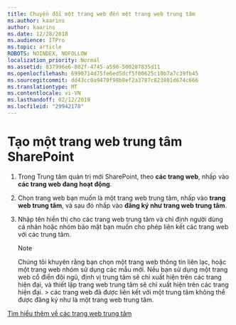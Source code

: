 ```yaml
---
title: Chuyển đổi một trang web đến một trang web trung tâm
ms.author: kaarins
author: kaarins
ms.date: 12/28/2018
ms.audience: ITPro
ms.topic: article
ROBOTS: NOINDEX, NOFOLLOW
localization_priority: Normal
ms.assetid: 837996e6-802f-4745-a590-500207835d11
ms.openlocfilehash: 6990714d75fe6ed5dcf5f00625c10b7a7c39fb45
ms.sourcegitcommit: dd43cc0a9470f98b8ef2a3787c823801d674c666
ms.translationtype: MT
ms.contentlocale: vi-VN
ms.lasthandoff: 02/12/2019
ms.locfileid: "29942178"
---
```

# <a name="create-a-sharepoint-hub-site"></a>Tạo một trang web trung tâm SharePoint

1. Trong Trung tâm quản trị mới SharePoint, theo **các trang web**, nhấp vào **các trang web đang hoạt động**. 
    
2. Chọn trang web bạn muốn là một trang web trung tâm, nhấp vào **trang web trung tâm**, và sau đó nhấp vào **đăng ký như trang web trung tâm**. 
    
3. Nhập tên hiển thị cho các trang web trung tâm và chỉ định người dùng cá nhân hoặc nhóm bảo mật bạn muốn cho phép liên kết các trang web với các trung tâm.
    
    > [!NOTE]
    >  Chúng tôi khuyên rằng bạn chọn một trang web thông tin liên lạc, hoặc một trang web nhóm sử dụng các mẫu mới. Nếu bạn sử dụng một trang web cổ điển đội ngũ, định vị trung tâm sẽ chỉ xuất hiện trên các trang hiện đại, và thiết lập trang web trung tâm sẽ chỉ xuất hiện trên các trang hiện đại. > các trang web đã được liên kết với một trung tâm không thể được đăng ký như là một trang web trung tâm. 
  
[Tìm hiểu thêm về các trang web trung tâm](https://go.microsoft.com/fwlink/?linkid=869149)
  

